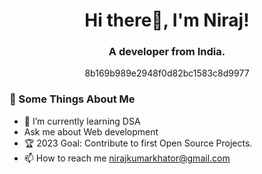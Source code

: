 <h1 align="center">Hi there👋, I'm Niraj!</h1>
<h3 align="center">A developer from India.</h3>
<p align="center">8b169b989e2948f0d82bc1583c8d9977</p>

### 🧐 Some Things About Me
- 🌱 I’m currently learning DSA
- Ask me about Web development
- 🏆 2023 Goal: Contribute to first Open Source Projects.
- 📫 How to reach me nirajkumarkhator@gmail.com
<!--
**nirajkumarkhator/nirajkumarkhator** is a ✨ _special_ ✨ repository because its `README.md` (this file) appears on your GitHub profile.

Here are some ideas to get you started:

- 🔭 I’m currently working on ...
- 🌱 I’m currently learning ...
- 👯 I’m looking to collaborate on ...
- 🤔 I’m looking for help with ...
- 💬 Ask me about ...
- 📫 How to reach me: ...
- 😄 Pronouns: ...
- ⚡ Fun fact: ...
-->
